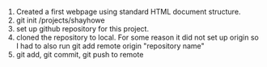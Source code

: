 1. Created a first webpage using standard HTML document structure. 
2. git init /projects/shayhowe
3. set up github repository for this project.
4. cloned the repository to local. For some reason it did not set up origin so I had to also run git add remote origin "repository name"
5. git add, git commit, git push to remote
